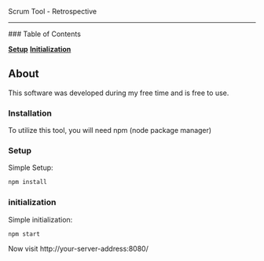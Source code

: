 Scrum Tool - Retrospective
<hr>
### Table of Contents

**[Setup](#setup)** 
**[Initialization](#initialization)** 
## About

This software was developed during my free time and is free to use.

### Installation
To utilize this tool, you will need npm (node package manager)

### Setup
Simple Setup:
```php
npm install
```

### initialization
Simple initialization:
```php
npm start
```

Now visit http://your-server-address:8080/